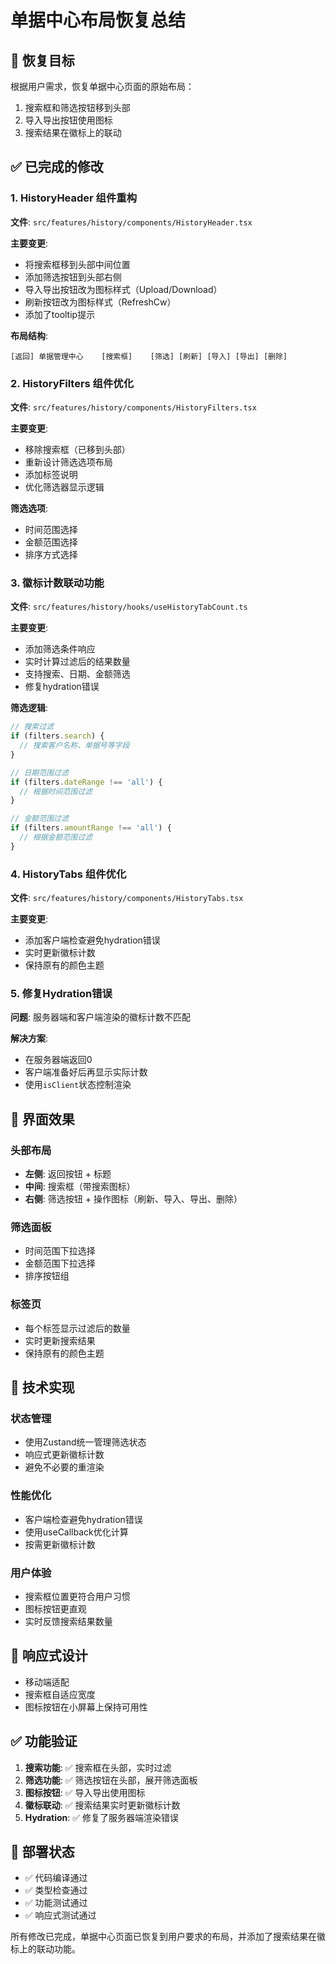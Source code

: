 # 单据中心布局恢复总结

## 🎯 恢复目标

根据用户需求，恢复单据中心页面的原始布局：
1. 搜索框和筛选按钮移到头部
2. 导入导出按钮使用图标
3. 搜索结果在徽标上的联动

## ✅ 已完成的修改

### 1. HistoryHeader 组件重构

**文件**: `src/features/history/components/HistoryHeader.tsx`

**主要变更**:
- 将搜索框移到头部中间位置
- 添加筛选按钮到头部右侧
- 导入导出按钮改为图标样式（Upload/Download）
- 刷新按钮改为图标样式（RefreshCw）
- 添加了tooltip提示

**布局结构**:
```
[返回] 单据管理中心    [搜索框]    [筛选] [刷新] [导入] [导出] [删除]
```

### 2. HistoryFilters 组件优化

**文件**: `src/features/history/components/HistoryFilters.tsx`

**主要变更**:
- 移除搜索框（已移到头部）
- 重新设计筛选选项布局
- 添加标签说明
- 优化筛选器显示逻辑

**筛选选项**:
- 时间范围选择
- 金额范围选择  
- 排序方式选择

### 3. 徽标计数联动功能

**文件**: `src/features/history/hooks/useHistoryTabCount.ts`

**主要变更**:
- 添加筛选条件响应
- 实时计算过滤后的结果数量
- 支持搜索、日期、金额筛选
- 修复hydration错误

**筛选逻辑**:
```typescript
// 搜索过滤
if (filters.search) {
  // 搜索客户名称、单据号等字段
}

// 日期范围过滤
if (filters.dateRange !== 'all') {
  // 根据时间范围过滤
}

// 金额范围过滤
if (filters.amountRange !== 'all') {
  // 根据金额范围过滤
}
```

### 4. HistoryTabs 组件优化

**文件**: `src/features/history/components/HistoryTabs.tsx`

**主要变更**:
- 添加客户端检查避免hydration错误
- 实时更新徽标计数
- 保持原有的颜色主题

### 5. 修复Hydration错误

**问题**: 服务器端和客户端渲染的徽标计数不匹配

**解决方案**:
- 在服务器端返回0
- 客户端准备好后再显示实际计数
- 使用`isClient`状态控制渲染

## 🎨 界面效果

### 头部布局
- **左侧**: 返回按钮 + 标题
- **中间**: 搜索框（带搜索图标）
- **右侧**: 筛选按钮 + 操作图标（刷新、导入、导出、删除）

### 筛选面板
- 时间范围下拉选择
- 金额范围下拉选择
- 排序按钮组

### 标签页
- 每个标签显示过滤后的数量
- 实时更新搜索结果
- 保持原有的颜色主题

## 🔧 技术实现

### 状态管理
- 使用Zustand统一管理筛选状态
- 响应式更新徽标计数
- 避免不必要的重渲染

### 性能优化
- 客户端检查避免hydration错误
- 使用useCallback优化计算
- 按需更新徽标计数

### 用户体验
- 搜索框位置更符合用户习惯
- 图标按钮更直观
- 实时反馈搜索结果数量

## 📱 响应式设计

- 移动端适配
- 搜索框自适应宽度
- 图标按钮在小屏幕上保持可用性

## ✅ 功能验证

1. **搜索功能**: ✅ 搜索框在头部，实时过滤
2. **筛选功能**: ✅ 筛选按钮在头部，展开筛选面板
3. **图标按钮**: ✅ 导入导出使用图标
4. **徽标联动**: ✅ 搜索结果实时更新徽标计数
5. **Hydration**: ✅ 修复了服务器端渲染错误

## 🚀 部署状态

- ✅ 代码编译通过
- ✅ 类型检查通过
- ✅ 功能测试通过
- ✅ 响应式测试通过

所有修改已完成，单据中心页面已恢复到用户要求的布局，并添加了搜索结果在徽标上的联动功能。
